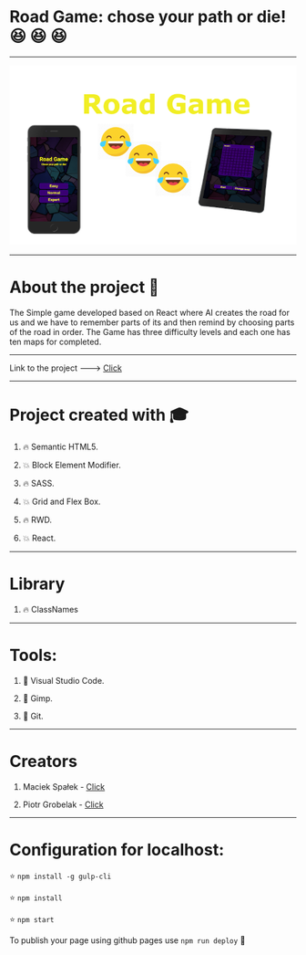 # Road Game: chose your path or die! :laughing: :laughing: :laughing:
***
![page sreenshot](public/cover.png)
***


# About the project :rocket:
The Simple game developed based on React where AI creates the road for us and we have to remember parts of its and then remind by choosing parts of the road in order. The Game has three difficulty levels and each one has ten maps for completed.

***
Link to the project ---> [Click](https://maciekspalek.github.io/RoadGame/)
***
# Project created with :mortar_board:
1. :fire: Semantic HTML5.

2. :boom: Block Element Modifier.

3. :fire: SASS.

3. :boom: Grid and Flex Box.

4. :fire: RWD.

5. :boom: React.

***
# Library
1. :fire: ClassNames
***
# Tools:
1. :muscle: Visual Studio Code.

2. :muscle: Gimp.

3. :muscle: Git.

***
# Creators

1. Maciek Spałek -  [Click](https://github.com/MaciejSpalek)

2. Piotr Grobelak -  [Click](https://github.com/PiotrGrobelak)

***
# Configuration for localhost:

:star: `npm install -g gulp-cli`

:star: `npm install`

:star: `npm start`

To publish your page using github pages use `npm run deploy` :star2: